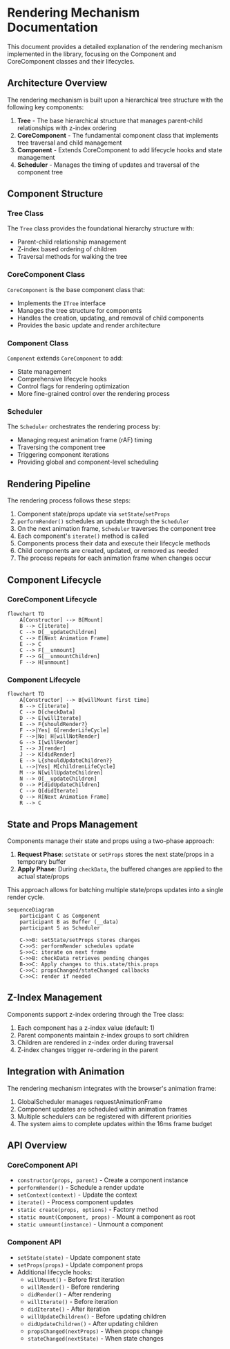 # Rendering Mechanism Documentation

This document provides a detailed explanation of the rendering mechanism implemented in the library, focusing on the Component and CoreComponent classes and their lifecycles.

## Architecture Overview

The rendering mechanism is built upon a hierarchical tree structure with the following key components:

1. **Tree** - The base hierarchical structure that manages parent-child relationships with z-index ordering
2. **CoreComponent** - The fundamental component class that implements tree traversal and child management
3. **Component** - Extends CoreComponent to add lifecycle hooks and state management
4. **Scheduler** - Manages the timing of updates and traversal of the component tree

## Component Structure

### Tree Class

The `Tree` class provides the foundational hierarchy structure with:
- Parent-child relationship management
- Z-index based ordering of children
- Traversal methods for walking the tree

### CoreComponent Class

`CoreComponent` is the base component class that:
- Implements the `ITree` interface
- Manages the tree structure for components
- Handles the creation, updating, and removal of child components
- Provides the basic update and render architecture

### Component Class

`Component` extends `CoreComponent` to add:
- State management
- Comprehensive lifecycle hooks
- Control flags for rendering optimization
- More fine-grained control over the rendering process

### Scheduler

The `Scheduler` orchestrates the rendering process by:
- Managing request animation frame (rAF) timing
- Traversing the component tree
- Triggering component iterations
- Providing global and component-level scheduling

## Rendering Pipeline

The rendering process follows these steps:

1. Component state/props update via `setState`/`setProps`
2. `performRender()` schedules an update through the `Scheduler`
3. On the next animation frame, `Scheduler` traverses the component tree
4. Each component's `iterate()` method is called
5. Components process their data and execute their lifecycle methods
6. Child components are created, updated, or removed as needed
7. The process repeats for each animation frame when changes occur

## Component Lifecycle

### CoreComponent Lifecycle

```mermaid
flowchart TD
    A[Constructor] --> B[Mount]
    B --> C[iterate]
    C --> D[__updateChildren]
    C --> E[Next Animation Frame]
    E --> C
    C --> F[__unmount]
    F --> G[__unmountChildren]
    F --> H[unmount]
```

### Component Lifecycle

```mermaid
flowchart TD
    A[Constructor] --> B[willMount first time]
    B --> C[iterate]
    C --> D[checkData]
    D --> E[willIterate]
    E --> F{shouldRender?}
    F -->|Yes| G[renderLifeCycle]
    F -->|No| H[willNotRender]
    G --> I[willRender]
    I --> J[render]
    J --> K[didRender]
    E --> L{shouldUpdateChildren?}
    L -->|Yes| M[childrenLifeCycle]
    M --> N[willUpdateChildren]
    N --> O[__updateChildren]
    O --> P[didUpdateChildren]
    C --> Q[didIterate]
    Q --> R[Next Animation Frame]
    R --> C
```

## State and Props Management

Components manage their state and props using a two-phase approach:

1. **Request Phase**: `setState` or `setProps` stores the next state/props in a temporary buffer
2. **Apply Phase**: During `checkData`, the buffered changes are applied to the actual state/props

This approach allows for batching multiple state/props updates into a single render cycle.

```mermaid
sequenceDiagram
    participant C as Component
    participant B as Buffer (__data)
    participant S as Scheduler
    
    C->>B: setState/setProps stores changes
    C->>S: performRender schedules update
    S->>C: iterate on next frame
    C->>B: checkData retrieves pending changes
    B->>C: Apply changes to this.state/this.props
    C->>C: propsChanged/stateChanged callbacks
    C->>C: render if needed
```

## Z-Index Management

Components support z-index ordering through the Tree class:

1. Each component has a z-index value (default: 1)
2. Parent components maintain z-index groups to sort children
3. Children are rendered in z-index order during traversal
4. Z-index changes trigger re-ordering in the parent

## Integration with Animation

The rendering mechanism integrates with the browser's animation frame:

1. GlobalScheduler manages requestAnimationFrame
2. Component updates are scheduled within animation frames
3. Multiple schedulers can be registered with different priorities
4. The system aims to complete updates within the 16ms frame budget

## API Overview

### CoreComponent API

- `constructor(props, parent)` - Create a component instance
- `performRender()` - Schedule a render update
- `setContext(context)` - Update the context
- `iterate()` - Process component updates
- `static create(props, options)` - Factory method
- `static mount(Component, props)` - Mount a component as root
- `static unmount(instance)` - Unmount a component

### Component API

- `setState(state)` - Update component state
- `setProps(props)` - Update component props
- Additional lifecycle hooks:
  - `willMount()` - Before first iteration
  - `willRender()` - Before rendering
  - `didRender()` - After rendering
  - `willIterate()` - Before iteration
  - `didIterate()` - After iteration
  - `willUpdateChildren()` - Before updating children
  - `didUpdateChildren()` - After updating children
  - `propsChanged(nextProps)` - When props change
  - `stateChanged(nextState)` - When state changes 